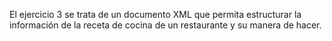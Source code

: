 El ejercicio 3 se trata de un documento XML que permita estructurar la información de la
receta de cocina de un restaurante y su manera de hacer.
